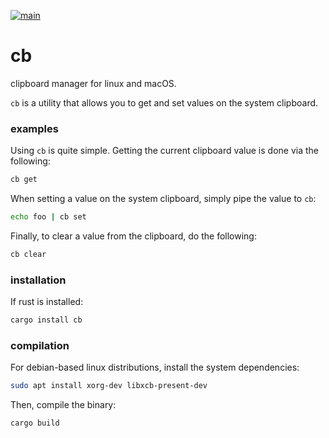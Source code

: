 [![main](https://github.com/ebcrowder/cb/actions/workflows/main.yml/badge.svg)](https://github.com/ebcrowder/cb/actions/workflows/main.yml)

# cb

clipboard manager for linux and macOS.

`cb` is a utility that allows you to get and set values on the system clipboard.

### examples

Using `cb` is quite simple. Getting the current clipboard value is done via the following:

```bash
cb get
```

When setting a value on the system clipboard, simply pipe the value to `cb`:

```bash
echo foo | cb set
```

Finally, to clear a value from the clipboard, do the following:

```bash
cb clear
```

### installation

If rust is installed:

```bash
cargo install cb
```

### compilation

For debian-based linux distributions, install the system dependencies:

```bash 
sudo apt install xorg-dev libxcb-present-dev
```

Then, compile the binary:

```bash
cargo build
```